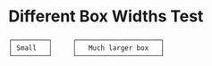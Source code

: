 # Different Box Widths Test

```
┌─────────┐     ┌─────────────────────┐
│ Small   │     │   Much larger box   │
└─────────┘     └─────────────────────┘
```